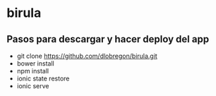 # birula


## Pasos para descargar y hacer deploy del app

* git clone https://github.com/dlobregon/birula.git
* bower install
* npm install
* ionic state restore
* ionic serve
